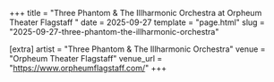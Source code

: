 +++
title = "Three Phantom & The Illharmonic Orchestra at Orpheum Theater Flagstaff "
date = 2025-09-27
template = "page.html"
slug = "2025-09-27-three-phantom-the-illharmonic-orchestra"

[extra]
artist = "Three Phantom & The Illharmonic Orchestra"
venue = "Orpheum Theater Flagstaff"
venue_url = "https://www.orpheumflagstaff.com/"
+++
